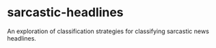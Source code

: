 # sarcastic-headlines
An exploration of classification strategies for classifying sarcastic news headlines.
